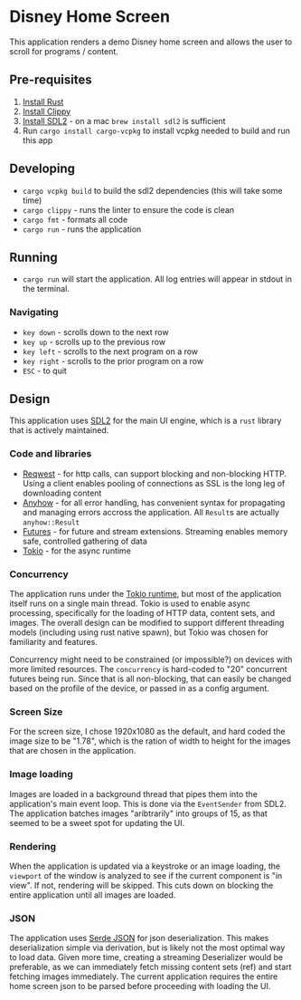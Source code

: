 # Disney Home Screen

This application renders a demo Disney home screen and allows the user to scroll for programs / content.

## Pre-requisites

1. [Install Rust][install-rust]
2. [Install Clippy][install-clippy]
3. [Install SDL2][install-sdl2] - on a mac `brew install sdl2` is sufficient
4. Run `cargo install cargo-vcpkg` to install vcpkg needed to build and run this app

## Developing

- `cargo vcpkg build` to build the sdl2 dependencies (this will take some time)
- `cargo clippy` - runs the linter to ensure the code is clean
- `cargo fmt` - formats all code
- `cargo run` - runs the application

## Running

- `cargo run` will start the application.  All log entries will appear in stdout in the terminal.

### Navigating

- `key down` - scrolls down to the next row
- `key up` - scrolls up to the previous row
- `key left` - scrolls to the next program on a row
- `key right` - scrolls to the prior program on a row
- `ESC` - to quit
 
## Design

This application uses [SDL2][sdl2] for the main UI engine, which is a `rust` library that is actively maintained.

### Code and libraries

- [Reqwest][reqwest] - for http calls, can support blocking and non-blocking HTTP.  Using a client enables pooling of connections as SSL is the long leg of downloading content
- [Anyhow][anyhow] - for all error handling, has convenient syntax for propagating and managing errors accross the application.  All `Result`s are actually `anyhow::Result`
- [Futures][futures] - for future and stream extensions.  Streaming enables memory safe, controlled gathering of data
- [Tokio][tokio] - for the async runtime

### Concurrency

The application runs under the [Tokio runtime][tokio], but most of the application itself runs on a single main thread.
Tokio is used to enable async processing, specifically for the loading of HTTP data, content sets, and images.
The overall design can be modified to support different threading models (including using rust native spawn), but 
Tokio was chosen for familiarity and features.

Concurrency might need to be constrained (or impossible?) on devices with more limited resources.  The `concurrency` is 
hard-coded to "20" concurrent futures being run.  Since that is all non-blocking, that can easily be changed based 
on the profile of the device, or passed in as a config argument.

### Screen Size

For the screen size, I chose 1920x1080 as the default, and hard coded the image size to be "1.78", which is 
the ration of width to height for the images that are chosen in the application.

### Image loading

Images are loaded in a background thread that pipes them into the application's main event loop.  This is done via 
the `EventSender` from SDL2.  The application batches images "aribtrarily" into groups of 15, as that seemed 
to be a sweet spot for updating the UI.

### Rendering

When the application is updated via a keystroke or an image loading, the `viewport` of the window is analyzed 
to see if the current component is "in view".  If not, rendering will be skipped.  This cuts down on 
blocking the entire application until all images are loaded.

### JSON

The application uses [Serde JSON][serde] for json deserialization.  This makes deserialization simple via derivation, 
but is likely not the most optimal way to load data.  Given more time, creating a streaming Deserializer would be preferable, 
as we can immediately fetch missing content sets (ref) and start fetching images immediately.  The current 
application requires the entire home screen json to be parsed before proceeding with loading the UI.

[anyhow]: https://docs.rs/anyhow/latest/anyhow/
[futures]: https://docs.rs/futures/latest/futures/
[install-clippy]: https://github.com/rust-lang/rust-clippy#as-a-cargo-subcommand-cargo-clippy
[install-rust]: https://forge.rust-lang.org/infra/other-installation-methods.html
[install-sdl2]: https://github.com/Rust-SDL2/rust-sdl2
[reqwest]: https://docs.rs/reqwest/latest/reqwest/
[sdl2]: https://docs.rs/sdl2/latest/sdl2/
[serde]: https://serde.rs/
[tokio]: https://tokio.rs/
